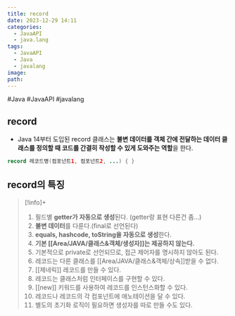 ```yaml
---
title: record
date: 2023-12-29 14:11
categories:
  - JavaAPI
  - java.lang
tags:
  - JavaAPI
  - Java
  - javalang
image: 
path:
---
```

#Java #JavaAPI #javalang 

## record
+ Java 14부터 도입된 record 클래스는 **불변 데이터를 객체 간에 전달하는 데이터 클래스를 정의할 때 코드를 간결히 작성할 수 있게 도와주는 역할**을 한다.

```java
record 레코드명(컴포넌트1, 컴포넌트2, ...) { }
```

## record의 특징
> [!info]+ 
> 1. 필드별 **getter가 자동으로 생성**된다. (getter랑 표현 다른건 좀...)
> 2. **불변 데이터**를 다룬다.(final로 선언된다)
> 3. **equals, hashcode, toString을 자동으로 생성**한다.
> 4. **기본 [[Area/JAVA/클래스&객체/생성자]]는 제공하지 않는다.**
> 5. 기본적으로 private로 선언되므로, 접근 제어자를 명시하지 않아도 된다.
> 6. 레코드는 다른 클래스를 [[Area/JAVA/클래스&객체/상속]]받을 수 없다.
> 7. [[제네릭]] 레코드를 만들 수 있다.
> 8. 레코드는 클래스처럼 인터페이스를 구현할 수 있다.
> 9. [[new]] 키워드를 사용하여 레코드를 인스턴스화할 수 있다.
> 10. 레코드나 레코드의 각 컴포넌트에 애노테이션을 달 수 있다.
> 11. 별도의 초기화 로직이 필요하면 생성자를 따로 만들 수도 있다.